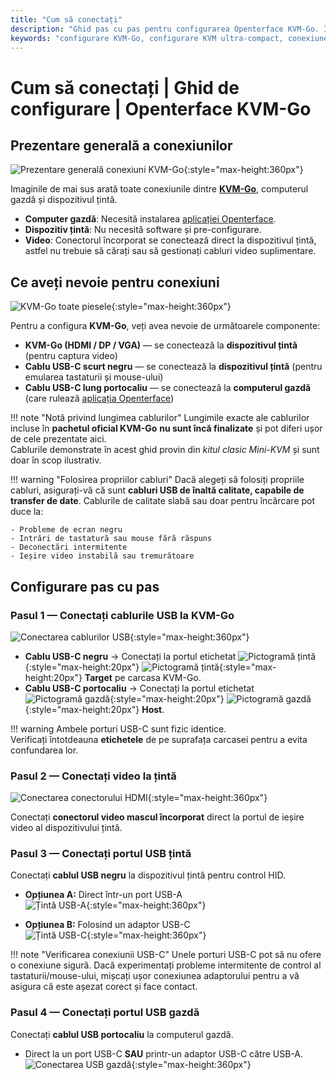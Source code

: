 ```yaml
---
title: "Cum să conectați"
description: "Ghid pas cu pas pentru configurarea Openterface KVM-Go. Învățați cum să conectați computerul gazdă și dispozitivul țintă folosind conectori video încorporați pentru o experiență de conectare directă ultra-simplă."
keywords: "configurare KVM-Go, configurare KVM ultra-compact, conexiune HDMI încorporată, ghid instalare KVM, configurare KVM breloc, conexiune USB KVM, configurare computer headless, configurare KVM portabil"
---
```


# **Cum să conectați** | Ghid de configurare | Openterface KVM-Go

## **Prezentare generală a conexiunilor**

![Prezentare generală conexiuni KVM-Go](https://assets.openterface.com/images/kvm-go/step-0-overview.webp){:style="max-height:360px"}

Imaginile de mai sus arată toate conexiunile dintre [**KVM-Go**](/product/kvm-go), computerul gazdă și dispozitivul țintă.

- **Computer gazdă**: Necesită instalarea [aplicației Openterface](/app).  
- **Dispozitiv țintă**: Nu necesită software și pre-configurare.
- **Video**: Conectorul încorporat se conectează direct la dispozitivul țintă, astfel nu trebuie să cărați sau să gestionați cabluri video suplimentare.

## **Ce aveți nevoie pentru conexiuni**

![KVM-Go toate piesele](https://assets.openterface.com/images/kvm-go/step-0-all-parts.webp){:style="max-height:360px"}

Pentru a configura **KVM-Go**, veți avea nevoie de următoarele componente:

- **KVM-Go (HDMI / DP / VGA)** — se conectează la **dispozitivul țintă** (pentru captura video)  
- **Cablu USB-C scurt negru** — se conectează la **dispozitivul țintă** (pentru emularea tastaturii și mouse-ului)
- **Cablu USB-C lung portocaliu** — se conectează la **computerul gazdă** (care rulează [aplicația Openterface](/app))

!!! note "Notă privind lungimea cablurilor"
    Lungimile exacte ale cablurilor incluse în **pachetul oficial KVM-Go** **nu sunt încă finalizate** și pot diferi ușor de cele prezentate aici.  
    Cablurile demonstrate în acest ghid provin din *kitul clasic Mini-KVM* și sunt doar în scop ilustrativ.

!!! warning "Folosirea propriilor cabluri"
    Dacă alegeți să folosiți propriile cabluri, asigurați-vă că sunt **cabluri USB de înaltă calitate, capabile de transfer de date**. Cablurile de calitate slabă sau doar pentru încărcare pot duce la:
    
    - Probleme de ecran negru
    - Intrări de tastatură sau mouse fără răspuns
    - Deconectări intermitente
    - Ieșire video instabilă sau tremurătoare

## **Configurare pas cu pas**

### **Pasul 1 — Conectați cablurile USB la KVM-Go**
![Conectarea cablurilor USB](https://assets.openterface.com/images/kvm-go/step-1-plugged.webp){:style="max-height:360px"}

- **Cablu USB-C negru** → Conectați la portul etichetat ![Pictogramă țintă](https://assets.openterface.com/images/shell-icons/target-computer.svg#only-light){:style="max-height:20px"} ![Pictogramă țintă](https://assets.openterface.com/images/shell-icons/target-computer_1.svg#only-dark){:style="max-height:20px"} **Target** pe carcasa KVM-Go.  
- **Cablu USB-C portocaliu** → Conectați la portul etichetat ![Pictogramă gazdă](https://assets.openterface.com/images/shell-icons/host-computer.svg#only-light){:style="max-height:20px"} ![Pictogramă gazdă](https://assets.openterface.com/images/shell-icons/host-computer_1.svg#only-dark){:style="max-height:20px"} **Host**.

!!! warning
    Ambele porturi USB-C sunt fizic identice.  
    Verificați întotdeauna **etichetele** de pe suprafața carcasei pentru a evita confundarea lor.

### **Pasul 2 — Conectați video la țintă**
![Conectarea conectorului HDMI](https://assets.openterface.com/images/kvm-go/step-3-hdmi-plugged.webp){:style="max-height:360px"}

Conectați **conectorul video mascul încorporat** direct la portul de ieșire video al dispozitivului țintă.

### **Pasul 3 — Conectați portul USB țintă**
Conectați **cablul USB negru** la dispozitivul țintă pentru control HID.

- **Opțiunea A:** Direct într-un port USB-A  
  ![Țintă USB-A](https://assets.openterface.com/images/kvm-go/step-4-target-plugged-b.webp){:style="max-height:360px"}

- **Opțiunea B:** Folosind un adaptor USB-C  
  ![Țintă USB-C](https://assets.openterface.com/images/kvm-go/step-4-target-plugged-a.webp){:style="max-height:360px"}

!!! note "Verificarea conexiunii USB-C"
    Unele porturi USB-C pot să nu ofere o conexiune sigură. Dacă experimentați probleme intermitente de control al tastaturii/mouse-ului, mișcați ușor conexiunea adaptorului pentru a vă asigura că este așezat corect și face contact.


### **Pasul 4 — Conectați portul USB gazdă**
Conectați **cablul USB portocaliu** la computerul gazdă.

- Direct la un port USB-C **SAU** printr-un adaptor USB-C către USB-A.  
  ![Conectarea USB gazdă](https://assets.openterface.com/images/kvm-go/step-5-plug-in-host-computer-1.webp){:style="max-height:360px"}

